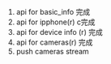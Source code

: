 1. api for basic_info 完成
2. api for ipphone(r) c完成
3. api for device info (r) 完成
4. api for cameras(r) 完成
5. push cameras stream 
 